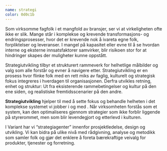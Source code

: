 ```yaml
---
name: strategi
color: 0d0c1b
---
```


<div class="bigText">

Som virksomme fagfolk i et mangfold av bransjer, ser vi at
virkeligheten ofte ikke er slik. Mange står i komplekse og krevende
transformasjons- og endringsprosesser, hvor det er krevende nok å
ivareta egne folk, forpliktelser og leveranser. I mangel på kapasitet
eller evne til å se hvordan interne og eksterne innsatsfaktorer
samvirker, blir risikoen stor for at hindringer skapes der muligheter
kunne oppstått.

</div>

<div class="wrapper">
Strategiutvikling tilbyr et strukturert rammeverk for helhetlige
målbilder og valg som alle forstår og evner å navigere etter.
Strategiutvikling er en prosess hvor flinke folk med en rett miks av
faglig, kulturelt og strategisk fokus integreres i hverdagen til
organisasjonen. Derfra utvikles retning, enhet og struktur: Ut fra
eksisterende rammebetingelser og kultur på den ene siden, og
realistiske fremtidsscenarier på den andre.

<strong>Strategiutvikling</strong> hjelper til med å sette fokus og
behandle helheten i det komplekse systemet vi jobber i og med . Når
virksomheten forstås som et system, kan den optimaliseres gjennom
strategier som ikke forblir liggende på styrerommet, men som blir
levendegjort og etterlevd i kulturen.

I Variant har vi “strategiagenter” innenfor prosjektledelse, design
og utvikling. Vi kan bidra på ulike nivå med rådgivning, analyse og
metodikk som samler folk og gjør det enklere å foreta bærekraftige
veivalg for produkter, tjenester og forretning.

</div>
